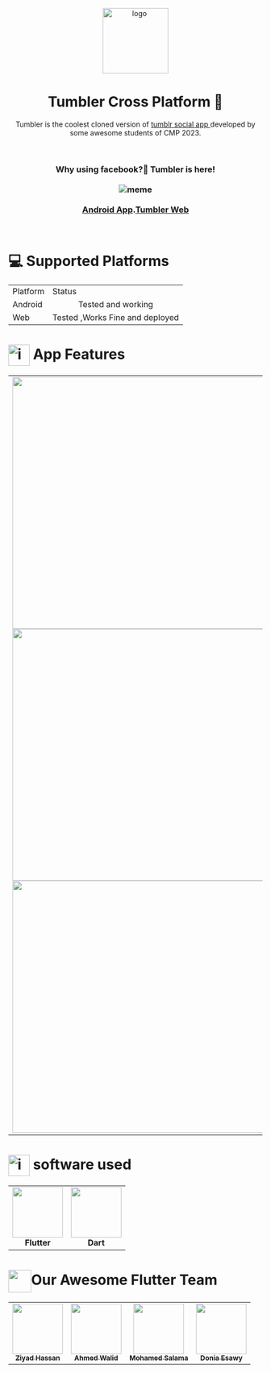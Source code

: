  <p align="center">
  <img src="https://i.ibb.co/W51WVrj/logo.png" alt="logo" height="130" />
</p>  
<h1 align="center">
 Tumbler Cross Platform 🤳
  </h1>
 <p align="center">
Tumbler is the coolest cloned version of <a href="https://www.tumblr.com/"> tumblr social app </a> developed by some awesome students of CMP 2023.
 </p>
<br/>
  <h3 align="center" >
  Why using facebook?🤔 Tumbler is here! </br></br>
  <img src="https://c.tenor.com/tX_T48A14BwAAAAM/khaby-really.gif" alt="meme"/>
  </br></br>
   <a href="https://drive.google.com/file/d/1haxn3JmQ8tf4rdUYAw0N9KSYRcSMUSoA/view?usp=sharing"> Android App</a>.<a href="https://fweb.tumbler.social/">Tumbler Web</a>

 </a>
   </h3> 
 </br>
<h1> 
 💻 Supported Platforms
 </h1>
<div display="flex">
  <table width="auto" align="center" >
  <tr>
<td> Platform </td>
   <td> Status </td> 
   </tr>
    <tr>
<td> Android </td>
     <td align="center"> 
     Tested and working
     </td> 
   </tr>
    <tr>
<td> Web </td>
   <td> Tested ,Works Fine and deployed </td> 
  </tr>
   
  </table >
</div>
<H1>
<img src="https://raw.githubusercontent.com/seanprashad/slackmoji/master/emoji/blob/blob-b1nzy-gif.gif" alt="icons8-pacman-48" border="0" width=42px align="center"/> App Features
 </H1>
   

<table>
<tr>
 <td>
  <img src="https://c.tenor.com/Fipe91QSAegAAAAM/dedikodu-gossip.gif" width="500"/>
  <img src="https://user-images.githubusercontent.com/56982963/147860640-b3cf13dd-bade-48d0-b8fe-9bdf69f629ff.gif" width="500"/>
  <img src="https://user-images.githubusercontent.com/56982963/147860619-ca641445-fb80-4839-a0e9-6ecd650d7ce2.gif" width="500"/>

 </td>

 <td>
<ul>
 <li> Ability to Sign up using email/Google</li>
<li> Ability to Log in with email/Google</li>
<li> Ability to Add post (published, private, draft)</li>
<li> Ability to like/comment on a post</li>
<li> Ability to reblog without adding Comments</li>
<li> Ability to reblog with adding Comments</li>
<li> Ability to Follow others</li>
<li> Ability to edit your post</li>
<li> Ability to delete your post</li>
<li> Ability to pin your post</li>
<li> Ability to change the status of your post</li>
<li> Ability to Change Profile/Header Pictures</li>
<li> Ability to change the theme of your blog</li>
<li> Ability to create a new blog</li>
<li> Ability to change between blogs</li>
<li> Ability to Share your Profile</li>
<li> Ability to send a text message to others</li>

<li> Ability to send a photo to others</li>
<li> Ability to change your email</li>
<li> Ability to change your password</li>
<li> Ability to show/edit/delete/post your drafts</li>
<li> Ability to get posts you add</li>
<li> Ability to get posts you liked</li>
<li> Ability to get following/followers</li>
<li> Ability to see notes of any post</li>
<li> Ability to see your activity</li>
<li> Ability to search for a post/tag/blog</li>
<li> Ability to search in profile</li>
<li> Ability to manage your tags</li>
<li> Ability to show the user random posts/tags/blogs</li>
<li> Ability to trending posts/tags</li>
<li> Ability to follow tags</li>
<li> ALL the Previous with any of the user blogs</li>
</ul>
<img width="1000" height="0">
</td>
 
</tr>

</table>
 <H1>
<img src="https://raw.githubusercontent.com/seanprashad/slackmoji/master/emoji/blob/blob-bongo-gif.gif" alt="icons8-pacman-48" border="0" width=42px align="center"/> software used
 </H1>
  <table align="center">
  <tr>
   <td align="center"><img src="https://cdn.iconscout.com/icon/free/png-256/flutter-2038877-1720090.png" width="100px;" alt=""/><br /><b>Flutter</b><br />
   </td>
    <td align="center"><img src="https://www.fluttericon.com/logo_dart_192px.svg" width="100px;" alt="" /><br /><b>Dart</b><br />
    </td>
    </tr>
  </table>
 <h1> <img src="https://raw.githubusercontent.com/seanprashad/slackmoji/master/emoji/blob/blob-high-five.png" width=45px  alt="" align="center"/>Our Awesome Flutter Team  
 </h1>
<div align="center">
<table>
  <tr>
    <td align="center"><a href="https://github.com/Ziyadhassan"><img src="https://avatars.githubusercontent.com/u/56728268?v=4" width="100px;" alt=""/><br /><sub><b>Ziyad Hassan</b></sub></a><br />
    </td><td align="center"><a href="https://github.com/Ahmed-walid"><img src="https://avatars.githubusercontent.com/u/62077516?v=4" width="100px;" alt=""/><br /><sub><b>Ahmed Walid</b></sub></a><br />
    </td><td align="center"><a href="https://github.com/nadaelsayed11"><img src="https://avatars.githubusercontent.com/u/62220722?v=4" width="100px;" alt=""/><br /><sub><b>Mohamed Salama</b></sub></a><br />
    </td> <td align="center"><a href="https://github.com/DoniaEsawi"><img src="https://avatars.githubusercontent.com/u/56982963?s=400&u=53aa0bf3394c2bbedcfc897dd2b97ef7d255faad&v=4" width="100px;" alt=""/><br /><sub><b>Donia Esawy</b></sub></a><br />
    </td>
    </tr>
  </table>
